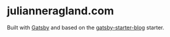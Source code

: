 # julianneragland.com

Built with [Gatsby](https://www.gatsbyjs.org/) and based on the [gatsby-starter-blog](https://github.com/gatsbyjs/gatsby-starter-blog) starter.
